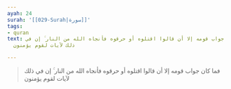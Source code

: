 ```yaml
---
ayah: 24
surah: '[[029-Surah|سورة]]'
tags:
- quran
text: فما كان جواب قومه إلا أن قالوا اقتلوه أو حرقوه فأنجاه الله من النار ۚ إن في
  ذلك لآيات لقوم يؤمنون

---
```

> فما كان جواب قومه إلا أن قالوا اقتلوه أو حرقوه فأنجاه الله من النار ۚ إن في ذلك لآيات لقوم يؤمنون
